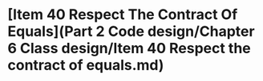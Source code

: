 # \[Item 40 Respect The Contract Of Equals]\(Part 2 Code design/Chapter 6 Class design/Item 40 Respect the contract of equals.md)

